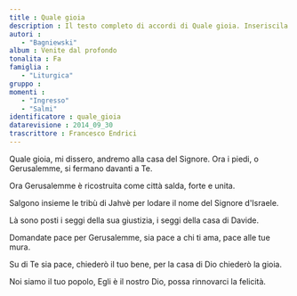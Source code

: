 ```yaml
--- 
title : Quale gioia
description : Il testo completo di accordi di Quale gioia. Inseriscila nel tuo canzoniere!
autori : 
   - "Bagniewski"
album : Venite dal profondo
tonalita : Fa
famiglia : 
   - "Liturgica"
gruppo : 
momenti : 
   - "Ingresso"
   - "Salmi"
identificatore : quale_gioia
datarevisione : 2014_09_30
trascrittore : Francesco Endrici
--- 
```




Quale gioia, mi dissero,
andremo alla casa del Signore. 
Ora i piedi, o Gerusalemme,
si fermano davanti a Te.


Ora Gerusalemme è ricostruita 
come città salda, forte e unita. 


Salgono insieme le tribù di Jahvè 
per lodare il nome del Signore d'Israele. 


Là sono posti i seggi della sua giustizia, 
i seggi della casa di Davide.


Domandate pace per Gerusalemme, 
sia pace a chi ti ama, pace alle tue mura.


Su di Te sia pace, chiederò il tuo bene, 
per la casa di Dio chiederò la gioia. 


Noi siamo il tuo popolo, Egli è il nostro Dio, 
possa rinnovarci la felicità. 


